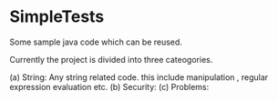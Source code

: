 # SimpleTests
Some sample java code which can be reused.

Currently the project is divided into three cateogories.

(a) String: Any string related code. this include manipulation , regular expression evaluation etc.
(b) Security: 
(c) Problems:
